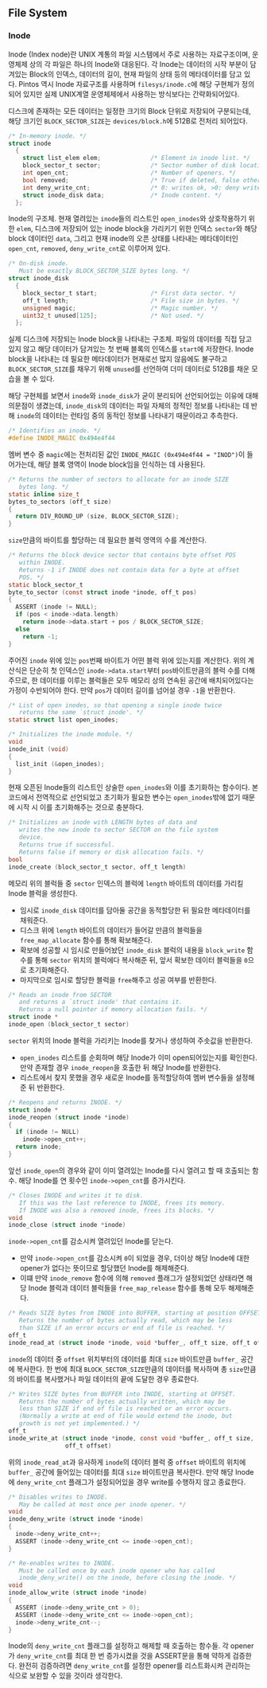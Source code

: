 ## File System

### Inode
Inode (Index node)란 UNIX 계통의 파일 시스템에서 주로 사용하는 자료구조이며, 운영체제 상의 각 파일은 하나의 Inode와 대응된다. 각 Inode는 데이터의 시작 부분이 담겨있는 Block의 인덱스, 데이터의 길이, 현재 파일의 상태 등의 메타데이터를 담고 있다. Pintos 역시 Inode 자료구조를 사용하며 `filesys/inode.c`에 해당 구현체가 정의되어 있지만 실제 UNIX계열 운영체제에서 사용하는 방식보다는 간략화되어있다.

디스크에 존재하는 모든 데이터는 일정한 크기의 Block 단위로 저장되어 구분되는데, 해당 크기인 `BLOCK_SECTOR_SIZE`는 `devices/block.h`에 512B로 전처리 되어있다.

```c
/* In-memory inode. */
struct inode 
  {
    struct list_elem elem;              /* Element in inode list. */
    block_sector_t sector;              /* Sector number of disk location. */
    int open_cnt;                       /* Number of openers. */
    bool removed;                       /* True if deleted, false otherwise. */
    int deny_write_cnt;                 /* 0: writes ok, >0: deny writes. */
    struct inode_disk data;             /* Inode content. */
  };
```
Inode의 구조체. 현재 열려있는 `inode`들의 리스트인 `open_inodes`와 상호작용하기 위한 `elem`, 디스크에 저장되어 있는 inode block을 가리키기 위한 인덱스 `sector`와 해당 block 데이터인 `data`, 그리고 현재 inode의 오픈 상태를 나타내는 메타데이터인 `open_cnt`, `removed`, `deny_write_cnt`로 이루어져 있다.


```c
/* On-disk inode.
   Must be exactly BLOCK_SECTOR_SIZE bytes long. */
struct inode_disk
  {
    block_sector_t start;               /* First data sector. */
    off_t length;                       /* File size in bytes. */
    unsigned magic;                     /* Magic number. */
    uint32_t unused[125];               /* Not used. */
  };
```

실제 디스크에 저장되는 Inode block을 나타내는 구조체. 파일의 데이터를 직접 담고 있지 않고 해당 데이터가 담겨있는 첫 번째 블록의 인덱스를 `start`에 저장한다. Inode block을 나타내는 데 필요한 메타데이터가 현재로선 많지 않음에도 불구하고 `BLOCK_SECTOR_SIZE`를 채우기 위해 `unused`를 선언하여 더미 데이터로 512B를 채운 모습을 볼 수 있다.

해당 구현체를 보면서 `inode`와 `inode_disk`가 굳이 분리되어 선언되어있는 이유에 대해 의문점이 생겼는데, `inode_disk`의 데이터는 파일 자체의 정적인 정보를 나타내는 데 반해 `inode`의 데이터는 런타임 중의 동적인 정보를 나타내기 때문이라고 추측한다.

```c
/* Identifies an inode. */
#define INODE_MAGIC 0x494e4f44
```
멤버 변수 중 `magic`에는 전처리된 값인 `INODE_MAGIC (0x494e4f44 = "INOD")`이 들어가는데, 해당 블록 영역이 Inode block임을 인식하는 데 사용된다.


```c
/* Returns the number of sectors to allocate for an inode SIZE
   bytes long. */
static inline size_t
bytes_to_sectors (off_t size)
{
  return DIV_ROUND_UP (size, BLOCK_SECTOR_SIZE);
}
```
`size`만큼의 바이트를 할당하는 데 필요한 블럭 영역의 수를 계산한다.

```c
/* Returns the block device sector that contains byte offset POS
   within INODE.
   Returns -1 if INODE does not contain data for a byte at offset
   POS. */
static block_sector_t
byte_to_sector (const struct inode *inode, off_t pos) 
{
  ASSERT (inode != NULL);
  if (pos < inode->data.length)
    return inode->data.start + pos / BLOCK_SECTOR_SIZE;
  else
    return -1;
}
```
주어진 `inode` 위에 있는 `pos`번째 바이트가 어떤 블럭 위에 있는지를 계산한다. 위의 계산식은 단순히 첫 인덱스인 `inode->data.start`부터 `pos`바이트만큼의 블럭 수를 더해주므로, 한 데이터를 이루는 블럭들은 모두 메모리 상의 연속된 공간에 배치되어있다는 가정이 수반되어야 한다. 만약 `pos`가 데이터 길이를 넘어설 경우 `-1`을 반환한다.


```c
/* List of open inodes, so that opening a single inode twice
   returns the same `struct inode'. */
static struct list open_inodes;

/* Initializes the inode module. */
void
inode_init (void) 
{
  list_init (&open_inodes);
}
```
현재 오픈된 Inode들의 리스트인 상술한 `open_inodes`와 이를 초기화하는 함수이다. 본 코드에서 전역적으로 선언되었고 초기화가 필요한 변수는 `open_inodes`밖에 없기 때문에 시작 시 이를 초기화해주는 것으로 충분하다.


```c
/* Initializes an inode with LENGTH bytes of data and
   writes the new inode to sector SECTOR on the file system
   device.
   Returns true if successful.
   Returns false if memory or disk allocation fails. */
bool
inode_create (block_sector_t sector, off_t length)
```
메모리 위의 블럭들 중 `sector` 인덱스의 블럭에 `length` 바이트의 데이터를 가리킬 Inode 블럭을 생성한다.
- 임시로 `inode_disk` 데이터를 담아둘 공간을 동적할당한 뒤 필요한 메타데이터를 채워준다.
- 디스크 위에 `length` 바이트의 데이터가 들어갈 만큼의 블럭들을 `free_map_allocate` 함수를 통해 확보해준다.
- 확보에 성공할 시 임시로 만들어놨던 `inode_disk` 블럭의 내용을 `block_write` 함수를 통해 `sector` 위치의 블럭에다 복사해준 뒤, 앞서 확보한 데이터 블럭들을 `0`으로 초기화해준다.
- 마지막으로 임시로 할당한 블럭을 `free`해주고 성공 여부를 반환한다.


```c
/* Reads an inode from SECTOR
   and returns a `struct inode' that contains it.
   Returns a null pointer if memory allocation fails. */
struct inode *
inode_open (block_sector_t sector)
```
`sector` 위치의 Inode 블럭을 가리키는 Inode를 찾거나 생성하여 주솟값을 반환한다.
- `open_inodes` 리스트를 순회하며 해당 Inode가 이미 open되어있는지를 확인한다. 만약 존재할 경우 `inode_reopen`을 호출한 뒤 해당 Inode를 반환한다.
- 리스트에서 찾지 못했을 경우 새로운 Inode를 동적할당하여 멤버 변수들을 설정해준 뒤 반환한다.


```c
/* Reopens and returns INODE. */
struct inode *
inode_reopen (struct inode *inode)
{
  if (inode != NULL)
    inode->open_cnt++;
  return inode;
}
```
앞선 `inode_open`의 경우와 같이 이미 열려있는 Inode를 다시 열려고 할 때 호출되는 함수. 해당 Inode를 연 횟수인 `inode->open_cnt`를 증가시킨다.


```c
/* Closes INODE and writes it to disk.
   If this was the last reference to INODE, frees its memory.
   If INODE was also a removed inode, frees its blocks. */
void
inode_close (struct inode *inode) 
```
`inode->open_cnt`를 감소시켜 열려있던 Inode를 닫는다.
- 만약 `inode->open_cnt`를 감소시켜 `0`이 되었을 경우, 더이상 해당 Inode에 대한 opener가 없다는 뜻이므로 할당했던 Inode를 해제해준다.
- 이떄 만약 `inode_remove` 함수에 의해 `removed` 플래그가 설정되었던 상태라면 해당 Inode 블럭과 데이터 블럭들을 `free_map_release` 함수를 통해 모두 해제해준다.


```c
/* Reads SIZE bytes from INODE into BUFFER, starting at position OFFSET.
   Returns the number of bytes actually read, which may be less
   than SIZE if an error occurs or end of file is reached. */
off_t
inode_read_at (struct inode *inode, void *buffer_, off_t size, off_t offset) 
```

`inode`의 데이터 중 `offset` 위치부터의 데이터를 최대 `size` 바이트만큼 `buffer_` 공간에 복사한다. 한 번에 최대 `BLOCK_SECTOR_SIZE`만큼의 데이터를 복사하며 총 `size`만큼의 바이트를 복사했거나 파일 데이터의 끝에 도달한 경우 종료한다.


```c
/* Writes SIZE bytes from BUFFER into INODE, starting at OFFSET.
   Returns the number of bytes actually written, which may be
   less than SIZE if end of file is reached or an error occurs.
   (Normally a write at end of file would extend the inode, but
   growth is not yet implemented.) */
off_t
inode_write_at (struct inode *inode, const void *buffer_, off_t size,
                off_t offset) 
```

위의 `inode_read_at`과 유사하게 `inode`의 데이터 블럭 중 `offset` 바이트의 위치에 `buffer_` 공간에 들어있는 데이터를 최대 `size` 바이트만큼 복사한다. 만약 해당 Inode에 `deny_write_cnt` 플래그가 설정되어있을 경우 write를 수행하지 않고 종료한다.


```c
/* Disables writes to INODE.
   May be called at most once per inode opener. */
void
inode_deny_write (struct inode *inode) 
{
  inode->deny_write_cnt++;
  ASSERT (inode->deny_write_cnt <= inode->open_cnt);
}

/* Re-enables writes to INODE.
   Must be called once by each inode opener who has called
   inode_deny_write() on the inode, before closing the inode. */
void
inode_allow_write (struct inode *inode) 
{
  ASSERT (inode->deny_write_cnt > 0);
  ASSERT (inode->deny_write_cnt <= inode->open_cnt);
  inode->deny_write_cnt--;
}
```
Inode의 `deny_write_cnt` 플래그를 설정하고 해제할 때 호출하는 함수들. 각 opener가 `deny_write_cnt`를 최대 한 번 증가시켰을 것을 ASSERT문을 통해 약하게 검증한다. 완전히 검증하려면 `deny_write_cnt`를 설정한 opener를 리스트화시켜 관리하는 식으로 보완할 수 있을 것이라 생각한다.